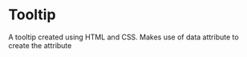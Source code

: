 # Tooltip
A tooltip created using HTML and CSS. Makes use of data attribute to create the attribute
